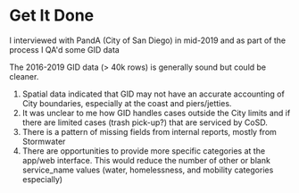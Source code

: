 # Get It Done
I interviewed with PandA (City of San Diego) in mid-2019 and as part of the process I QA'd some GID data

The 2016-2019 GID data (> 40k rows) is generally sound but could be cleaner.
1. Spatial data indicated that GID may not have an accurate accounting of City boundaries,
especially at the coast and piers/jetties.
2. It was unclear to me how GID handles cases outside the City limits and if there are
limited cases (trash pick-up?) that are serviced by CoSD.
3. There is a pattern of missing fields from internal reports, mostly from Stormwater
4. There are opportunities to provide more specific categories at the app/web interface.
This would reduce the number of other or blank service_name values (water,
homelessness, and mobility categories especially)
